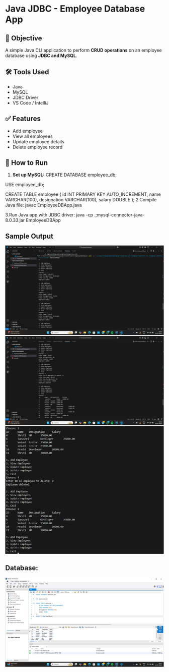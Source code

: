 # Java JDBC - Employee Database App

## 📌 Objective
A simple Java CLI application to perform **CRUD operations** on an employee database using **JDBC and MySQL**.

## 🛠️ Tools Used
- Java
- MySQL
- JDBC Driver
- VS Code / IntelliJ

## ✅ Features
- Add employee
- View all employees
- Update employee details
- Delete employee record

## 🏁 How to Run
1. **Set up MySQL:**
   CREATE DATABASE employee_db;

USE employee_db;

CREATE TABLE employee (
    id INT PRIMARY KEY AUTO_INCREMENT,
    name VARCHAR(100),
    designation VARCHAR(100),
    salary DOUBLE
);
2.Compile Java file:
javac EmployeeDBApp.java

3.Run Java app with JDBC driver:
java -cp .;mysql-connector-java-8.0.33.jar EmployeeDBApp

## Sample Output
![image_alt](https://github.com/tanu-pande/Employee-Database-App/blob/656f0d3a30facd956a4b15d80b1639305c484847/Screenshot%202025-07-03%20191046.png)
![image_alt](https://github.com/tanu-pande/Employee-Database-App/blob/b695cd607cbd32acc455427ec680e97d856954d9/Screenshot%202025-07-03%20191058.png)
![image_alt](https://github.com/tanu-pande/Employee-Database-App/blob/294341b785d2a83ad68d6b904b3dcb369c9a6d74/Screenshot%202025-07-03%20191119.png)

## Database:
![image_alt](https://github.com/tanu-pande/Employee-Database-App/blob/7286e0da2fcc6d32e4f451c16694c5cd5391b1ac/Screenshot%202025-07-03%20191225.png)
